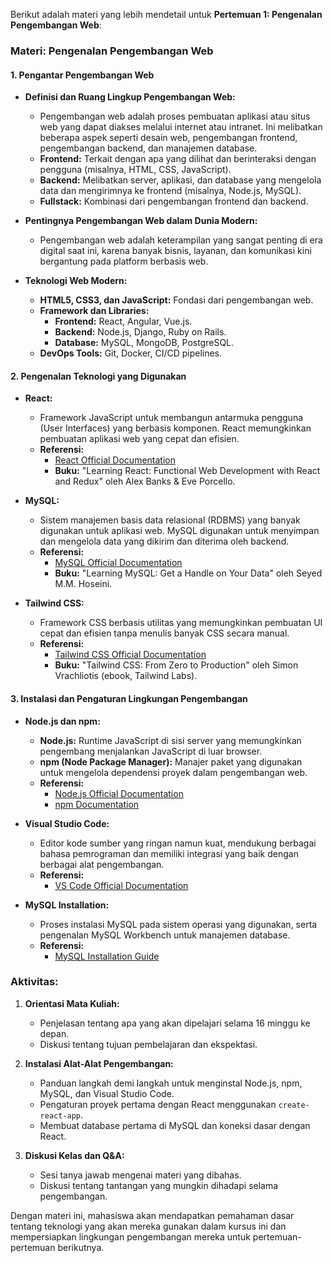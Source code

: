 Berikut adalah materi yang lebih mendetail untuk **Pertemuan 1: Pengenalan Pengembangan Web**:

### **Materi: Pengenalan Pengembangan Web**
#### 1. **Pengantar Pengembangan Web**
   - **Definisi dan Ruang Lingkup Pengembangan Web:**
     - Pengembangan web adalah proses pembuatan aplikasi atau situs web yang dapat diakses melalui internet atau intranet. Ini melibatkan beberapa aspek seperti desain web, pengembangan frontend, pengembangan backend, dan manajemen database.
     - **Frontend:** Terkait dengan apa yang dilihat dan berinteraksi dengan pengguna (misalnya, HTML, CSS, JavaScript).
     - **Backend:** Melibatkan server, aplikasi, dan database yang mengelola data dan mengirimnya ke frontend (misalnya, Node.js, MySQL).
     - **Fullstack:** Kombinasi dari pengembangan frontend dan backend.
   
   - **Pentingnya Pengembangan Web dalam Dunia Modern:**
     - Pengembangan web adalah keterampilan yang sangat penting di era digital saat ini, karena banyak bisnis, layanan, dan komunikasi kini bergantung pada platform berbasis web.

   - **Teknologi Web Modern:**
     - **HTML5, CSS3, dan JavaScript:** Fondasi dari pengembangan web.
     - **Framework dan Libraries:** 
       - **Frontend:** React, Angular, Vue.js.
       - **Backend:** Node.js, Django, Ruby on Rails.
       - **Database:** MySQL, MongoDB, PostgreSQL.
     - **DevOps Tools:** Git, Docker, CI/CD pipelines.

#### 2. **Pengenalan Teknologi yang Digunakan**
   - **React:**
     - Framework JavaScript untuk membangun antarmuka pengguna (User Interfaces) yang berbasis komponen. React memungkinkan pembuatan aplikasi web yang cepat dan efisien.
     - **Referensi:**
       - [React Official Documentation](https://reactjs.org/docs/getting-started.html)
       - **Buku:** "Learning React: Functional Web Development with React and Redux" oleh Alex Banks & Eve Porcello.
   
   - **MySQL:**
     - Sistem manajemen basis data relasional (RDBMS) yang banyak digunakan untuk aplikasi web. MySQL digunakan untuk menyimpan dan mengelola data yang dikirim dan diterima oleh backend.
     - **Referensi:**
       - [MySQL Official Documentation](https://dev.mysql.com/doc/)
       - **Buku:** "Learning MySQL: Get a Handle on Your Data" oleh Seyed M.M. Hoseini.

   - **Tailwind CSS:**
     - Framework CSS berbasis utilitas yang memungkinkan pembuatan UI cepat dan efisien tanpa menulis banyak CSS secara manual.
     - **Referensi:**
       - [Tailwind CSS Official Documentation](https://tailwindcss.com/docs)
       - **Buku:** "Tailwind CSS: From Zero to Production" oleh Simon Vrachliotis (ebook, Tailwind Labs).

#### 3. **Instalasi dan Pengaturan Lingkungan Pengembangan**
   - **Node.js dan npm:**
     - **Node.js:** Runtime JavaScript di sisi server yang memungkinkan pengembang menjalankan JavaScript di luar browser.
     - **npm (Node Package Manager):** Manajer paket yang digunakan untuk mengelola dependensi proyek dalam pengembangan web.
     - **Referensi:**
       - [Node.js Official Documentation](https://nodejs.org/en/docs/)
       - [npm Documentation](https://docs.npmjs.com/)
   
   - **Visual Studio Code:**
     - Editor kode sumber yang ringan namun kuat, mendukung berbagai bahasa pemrograman dan memiliki integrasi yang baik dengan berbagai alat pengembangan.
     - **Referensi:**
       - [VS Code Official Documentation](https://code.visualstudio.com/docs)

   - **MySQL Installation:**
     - Proses instalasi MySQL pada sistem operasi yang digunakan, serta pengenalan MySQL Workbench untuk manajemen database.
     - **Referensi:**
       - [MySQL Installation Guide](https://dev.mysql.com/doc/refman/8.0/en/installing.html)

### **Aktivitas:**
1. **Orientasi Mata Kuliah:**
   - Penjelasan tentang apa yang akan dipelajari selama 16 minggu ke depan.
   - Diskusi tentang tujuan pembelajaran dan ekspektasi.
   
2. **Instalasi Alat-Alat Pengembangan:**
   - Panduan langkah demi langkah untuk menginstal Node.js, npm, MySQL, dan Visual Studio Code.
   - Pengaturan proyek pertama dengan React menggunakan `create-react-app`.
   - Membuat database pertama di MySQL dan koneksi dasar dengan React.

3. **Diskusi Kelas dan Q&A:**
   - Sesi tanya jawab mengenai materi yang dibahas.
   - Diskusi tentang tantangan yang mungkin dihadapi selama pengembangan.

Dengan materi ini, mahasiswa akan mendapatkan pemahaman dasar tentang teknologi yang akan mereka gunakan dalam kursus ini dan mempersiapkan lingkungan pengembangan mereka untuk pertemuan-pertemuan berikutnya.